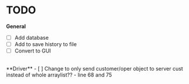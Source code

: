 # TODO
**General**
- [ ] Add database
- [ ] Add to save history to file
- [ ] Convert to GUI
<br>
**Driver**
- [ ] Change to only send customer/oper object to server cust instead of whole arraylist??
  - line 68 and 75
